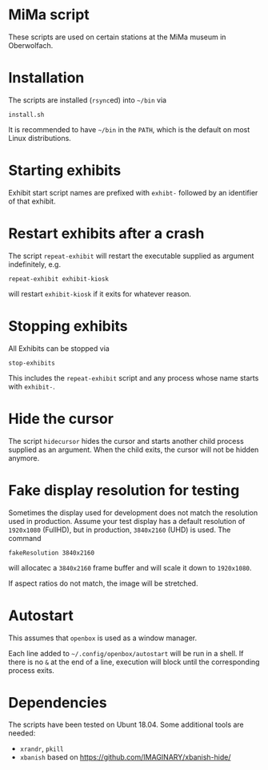 # MiMa script

These scripts are used on certain stations at the MiMa museum in Oberwolfach.

# Installation
The scripts are installed (`rsync`ed) into `~/bin` via
```
install.sh
```
It is recommended to have `~/bin` in the `PATH`, which is the default on most Linux distributions.

# Starting exhibits
Exhibit start script names are prefixed with `exhibt-` followed by an identifier of that exhibit.

# Restart exhibits after a crash
The script `repeat-exhibit` will restart the executable supplied as argument indefinitely, e.g.
```
repeat-exhibit exhibit-kiosk
```
will restart `exhibit-kiosk` if it exits for whatever reason.

# Stopping exhibits
All Exhibits can be stopped via
```
stop-exhibits
```
This includes the `repeat-exhibit` script and any process whose name starts with `exhibit-`.

# Hide the cursor
The script `hidecursor` hides the cursor and starts another child process supplied as an argument.
When the child exits, the cursor will not be hidden anymore.

# Fake display resolution for testing
Sometimes the display used for development does not match the resolution used in production.
Assume your test display has a default resolution of `1920x1080` (FullHD), but in production, `3840x2160` (UHD) is used.
The command
```
fakeResolution 3840x2160
```
will allocatec a `3840x2160` frame buffer and will scale it down to `1920x1080`.

If aspect ratios do not match, the image will be stretched.
 
# Autostart
This assumes that `openbox` is used as a window manager.

Each line added to `~/.config/openbox/autostart` will be run in a shell.
If there is no `&` at the end of a line, execution will block until the corresponding process exits.

# Dependencies
The scripts have been tested on Ubunt 18.04. Some additional tools are needed:
* `xrandr`, `pkill`
* `xbanish` based on https://github.com/IMAGINARY/xbanish-hide/
